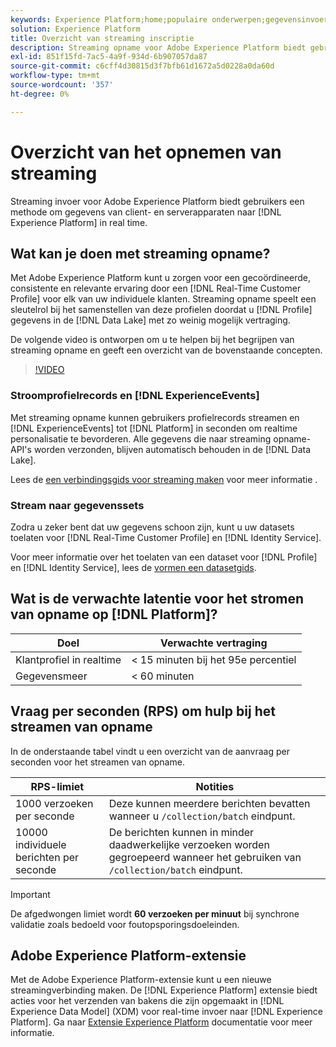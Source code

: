 ```yaml
---
keywords: Experience Platform;home;populaire onderwerpen;gegevensinvoer;ingesloten gegevens;streaming;overzicht;streaming opname;latentie;streaming latentie;
solution: Experience Platform
title: Overzicht van streaming inscriptie
description: Streaming opname voor Adobe Experience Platform biedt gebruikers een methode om gegevens van client- en serverapparaten in real-time naar het Experience Platform te verzenden.
exl-id: 851f15fd-7ac5-4a9f-934d-6b907057da87
source-git-commit: c6cff4d30815d3f7bfb61d1672a5d0228a0da60d
workflow-type: tm+mt
source-wordcount: '357'
ht-degree: 0%

---
```


# Overzicht van het opnemen van streaming

Streaming invoer voor Adobe Experience Platform biedt gebruikers een methode om gegevens van client- en serverapparaten naar [!DNL Experience Platform] in real time.

## Wat kan je doen met streaming opname?

Met Adobe Experience Platform kunt u zorgen voor een gecoördineerde, consistente en relevante ervaring door een [!DNL Real-Time Customer Profile] voor elk van uw individuele klanten. Streaming opname speelt een sleutelrol bij het samenstellen van deze profielen doordat u [!DNL Profile] gegevens in de [!DNL Data Lake] met zo weinig mogelijk vertraging.

De volgende video is ontworpen om u te helpen bij het begrijpen van streaming opname en geeft een overzicht van de bovenstaande concepten.

>[!VIDEO](https://video.tv.adobe.com/v/28425?quality=12&learn=on)

### Stroomprofielrecords en [!DNL ExperienceEvents]

Met streaming opname kunnen gebruikers profielrecords streamen en [!DNL ExperienceEvents] tot [!DNL Platform] in seconden om realtime personalisatie te bevorderen. Alle gegevens die naar streaming opname-API&#39;s worden verzonden, blijven automatisch behouden in de [!DNL Data Lake].

Lees de [een verbindingsgids voor streaming maken](../tutorials/create-streaming-connection.md) voor meer informatie .

### Stream naar gegevenssets

Zodra u zeker bent dat uw gegevens schoon zijn, kunt u uw datasets toelaten voor [!DNL Real-Time Customer Profile] en [!DNL Identity Service].

Voor meer informatie over het toelaten van een dataset voor [!DNL Profile] en [!DNL Identity Service], lees de [vormen een datasetgids](../../profile/tutorials/dataset-configuration.md).

## Wat is de verwachte latentie voor het stromen van opname op [!DNL Platform]?

| Doel | Verwachte vertraging |
| --------- | ---------------- |
| Klantprofiel in realtime | &lt; 15 minuten bij het 95e percentiel |
| Gegevensmeer | &lt; 60 minuten |

## Vraag per seconden (RPS) om hulp bij het streamen van opname

In de onderstaande tabel vindt u een overzicht van de aanvraag per seconden voor het streamen van opname.

| RPS-limiet | Notities |
| --- | --- |
| 1000 verzoeken per seconde | Deze kunnen meerdere berichten bevatten wanneer u `/collection/batch` eindpunt. |
| 10000 individuele berichten per seconde | De berichten kunnen in minder daadwerkelijke verzoeken worden gegroepeerd wanneer het gebruiken van `/collection/batch` eindpunt. |

>[!IMPORTANT]
>
>De afgedwongen limiet wordt **60 verzoeken per minuut** bij synchrone validatie zoals bedoeld voor foutopsporingsdoeleinden.

## Adobe Experience Platform-extensie

Met de Adobe Experience Platform-extensie kunt u een nieuwe streamingverbinding maken. De [!DNL Experience Platform] extensie biedt acties voor het verzenden van bakens die zijn opgemaakt in [!DNL Experience Data Model] (XDM) voor real-time invoer naar [!DNL Experience Platform]. Ga naar [Extensie Experience Platform](../../tags/extensions/client/web-sdk/overview.md) documentatie voor meer informatie.
